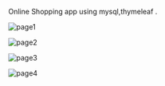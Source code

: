 Online Shopping app using mysql,thymeleaf .

![page1](https://github.com/user-attachments/assets/4766aba2-4227-45f0-b9c4-05265e4ecf1c)

![page2](https://github.com/user-attachments/assets/616976e3-9290-4ab8-83e5-c3800610c126)

![page3](https://github.com/user-attachments/assets/93db176e-0c6a-4eb8-9132-fdabcaec10dc)

![page4](https://github.com/user-attachments/assets/4f2783e0-1abf-4153-b984-596bc2343742)
